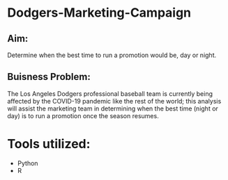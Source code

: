 # Dodgers-Marketing-Campaign

## Aim: 
Determine when the best time to run a promotion would be, day or night. 

## Buisness Problem:
The Los Angeles Dodgers professional baseball team is currently being affected by the COVID-19 pandemic like the rest of the world; this analysis will assist the marketing team in determining when the best time (night or day) is to run a promotion once the season resumes. 

# Tools utilized:
- Python
- R 
